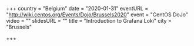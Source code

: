+++
country = "Belgium"
date = "2020-01-31"
eventURL = "http://wiki.centos.org/Events/Dojo/Brussels2020"
event = "CentOS DoJo"
video = ""
slidesURL = ""
title = "Introduction to Grafana Loki"
city = "Brussels"

+++

